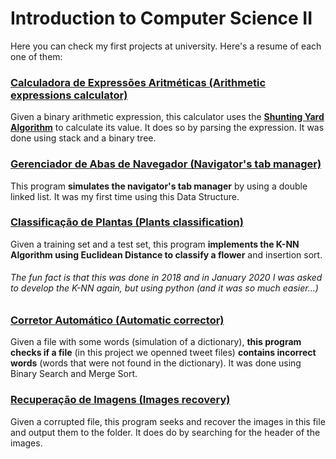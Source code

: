 # Introduction to Computer Science II 
Here you can check my first projects at university. Here's a resume of each one of them:

### **[Calculadora de Expressões Aritméticas (Arithmetic expressions calculator)](https://github.com/henriquesqs/Graduation-codes/tree/master/Introduction%20to%20Computer%20Science%20II/CalculadoraExpressoesAritmeticas)**
Given a binary arithmetic expression, this calculator uses the [**Shunting Yard Algorithm**](https://brilliant.org/wiki/shunting-yard-algorithm/) to calculate its value. It does so by parsing the expression. It was done using stack and a binary tree.

### **[Gerenciador de Abas de Navegador (Navigator's tab manager)](https://github.com/henriquesqs/Graduation-codes/tree/master/Introduction%20to%20Computer%20Science%20II/GerenciadorAbasNavegador)**
This program **simulates the navigator's tab manager** by using a double linked list. It was my first time using this Data Structure.

### **[Classificação de Plantas (Plants classification)](https://github.com/henriquesqs/Graduation-codes/blob/master/Introduction%20to%20Computer%20Science%20II/ClassificacaoEspeciesDePlantasKNN.c)**
Given a training set and a test set, this program **implements the K-NN Algorithm using Euclidean Distance to classify a flower** and insertion sort.

###### The fun fact is that this was done in 2018 and in January 2020 I was asked to develop the K-NN again, but using python (and it was so much easier...)

### **[Corretor Automático (Automatic corrector)](https://github.com/henriquesqs/Graduation-codes/blob/master/Introduction%20to%20Computer%20Science%20II/CorretorAutomatico.c)**
Given a file with some words (simulation of a dictionary), **this program checks if a file** (in this project we openned tweet files) **contains incorrect words** (words that were not found in the dictionary). It was done using Binary Search and Merge Sort.
 
### **[Recuperação de Imagens (Images recovery)](https://github.com/henriquesqs/Graduation-codes/blob/master/Introduction%20to%20Computer%20Science%20II/RecuperacaoImagens.c)**
Given a corrupted file, this program seeks and recover the images in this file and output them to the folder. It does do by searching for the header of the images.
